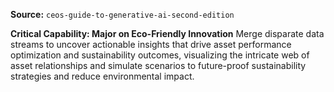 **Source:** `ceos-guide-to-generative-ai-second-edition`

**Critical Capability: Major on Eco-Friendly Innovation**
Merge disparate data streams to uncover actionable insights that drive asset performance optimization and sustainability outcomes, visualizing the intricate web of asset relationships and simulate scenarios to future-proof sustainability strategies and reduce environmental impact.
